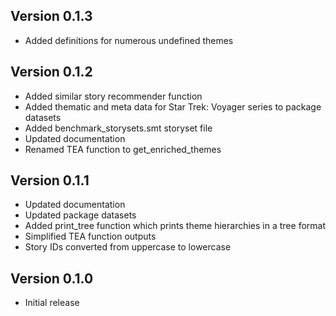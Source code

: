 Version 0.1.3
----------------
 * Added definitions for numerous undefined themes

Version 0.1.2
----------------
 * Added similar story recommender function
 * Added thematic and meta data for Star Trek: Voyager series to package datasets
 * Added benchmark_storysets.smt storyset file
 * Updated documentation
 * Renamed TEA function to get_enriched_themes

Version 0.1.1
----------------
 * Updated documentation
 * Updated package datasets
 * Added print_tree function which prints theme hierarchies in a tree format
 * Simplified TEA function outputs
 * Story IDs converted from uppercase to lowercase

Version 0.1.0
----------------
 * Initial release